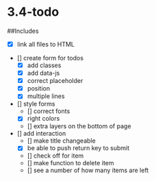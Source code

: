 # 3.4-todo

##Includes
- [x] link all files to HTML
- [] create form for todos
  - [x] add classes
  - [x] add data-js
  - [x] correct placeholder
  - [x] position
  - [x] multiple lines
- [] style forms
  - [] correct fonts
  - [x] right colors
  - [] extra layers on the bottom of page
- [] add interaction
  - [] make title changeable
  - [x] be able to push return key to submit
  - [] check off for item
  - [] make function to delete item
  - [] see a number of how many items are left
